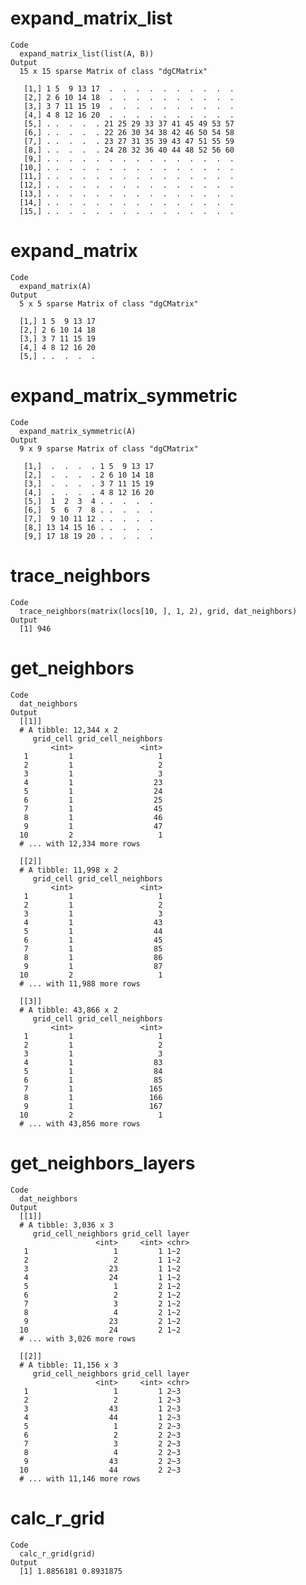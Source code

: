 # expand_matrix_list

    Code
      expand_matrix_list(list(A, B))
    Output
      15 x 15 sparse Matrix of class "dgCMatrix"
                                                      
       [1,] 1 5  9 13 17  .  .  .  .  .  .  .  .  .  .
       [2,] 2 6 10 14 18  .  .  .  .  .  .  .  .  .  .
       [3,] 3 7 11 15 19  .  .  .  .  .  .  .  .  .  .
       [4,] 4 8 12 16 20  .  .  .  .  .  .  .  .  .  .
       [5,] . .  .  .  . 21 25 29 33 37 41 45 49 53 57
       [6,] . .  .  .  . 22 26 30 34 38 42 46 50 54 58
       [7,] . .  .  .  . 23 27 31 35 39 43 47 51 55 59
       [8,] . .  .  .  . 24 28 32 36 40 44 48 52 56 60
       [9,] . .  .  .  .  .  .  .  .  .  .  .  .  .  .
      [10,] . .  .  .  .  .  .  .  .  .  .  .  .  .  .
      [11,] . .  .  .  .  .  .  .  .  .  .  .  .  .  .
      [12,] . .  .  .  .  .  .  .  .  .  .  .  .  .  .
      [13,] . .  .  .  .  .  .  .  .  .  .  .  .  .  .
      [14,] . .  .  .  .  .  .  .  .  .  .  .  .  .  .
      [15,] . .  .  .  .  .  .  .  .  .  .  .  .  .  .

# expand_matrix

    Code
      expand_matrix(A)
    Output
      5 x 5 sparse Matrix of class "dgCMatrix"
                       
      [1,] 1 5  9 13 17
      [2,] 2 6 10 14 18
      [3,] 3 7 11 15 19
      [4,] 4 8 12 16 20
      [5,] . .  .  .  .

# expand_matrix_symmetric

    Code
      expand_matrix_symmetric(A)
    Output
      9 x 9 sparse Matrix of class "dgCMatrix"
                                    
       [1,]  .  .  .  . 1 5  9 13 17
       [2,]  .  .  .  . 2 6 10 14 18
       [3,]  .  .  .  . 3 7 11 15 19
       [4,]  .  .  .  . 4 8 12 16 20
       [5,]  1  2  3  4 . .  .  .  .
       [6,]  5  6  7  8 . .  .  .  .
       [7,]  9 10 11 12 . .  .  .  .
       [8,] 13 14 15 16 . .  .  .  .
       [9,] 17 18 19 20 . .  .  .  .

# trace_neighbors

    Code
      trace_neighbors(matrix(locs[10, ], 1, 2), grid, dat_neighbors)
    Output
      [1] 946

# get_neighbors

    Code
      dat_neighbors
    Output
      [[1]]
      # A tibble: 12,344 x 2
         grid_cell grid_cell_neighbors
             <int>               <int>
       1         1                   1
       2         1                   2
       3         1                   3
       4         1                  23
       5         1                  24
       6         1                  25
       7         1                  45
       8         1                  46
       9         1                  47
      10         2                   1
      # ... with 12,334 more rows
      
      [[2]]
      # A tibble: 11,998 x 2
         grid_cell grid_cell_neighbors
             <int>               <int>
       1         1                   1
       2         1                   2
       3         1                   3
       4         1                  43
       5         1                  44
       6         1                  45
       7         1                  85
       8         1                  86
       9         1                  87
      10         2                   1
      # ... with 11,988 more rows
      
      [[3]]
      # A tibble: 43,866 x 2
         grid_cell grid_cell_neighbors
             <int>               <int>
       1         1                   1
       2         1                   2
       3         1                   3
       4         1                  83
       5         1                  84
       6         1                  85
       7         1                 165
       8         1                 166
       9         1                 167
      10         2                   1
      # ... with 43,856 more rows
      

# get_neighbors_layers

    Code
      dat_neighbors
    Output
      [[1]]
      # A tibble: 3,036 x 3
         grid_cell_neighbors grid_cell layer
                       <int>     <int> <chr>
       1                   1         1 1~2  
       2                   2         1 1~2  
       3                  23         1 1~2  
       4                  24         1 1~2  
       5                   1         2 1~2  
       6                   2         2 1~2  
       7                   3         2 1~2  
       8                   4         2 1~2  
       9                  23         2 1~2  
      10                  24         2 1~2  
      # ... with 3,026 more rows
      
      [[2]]
      # A tibble: 11,156 x 3
         grid_cell_neighbors grid_cell layer
                       <int>     <int> <chr>
       1                   1         1 2~3  
       2                   2         1 2~3  
       3                  43         1 2~3  
       4                  44         1 2~3  
       5                   1         2 2~3  
       6                   2         2 2~3  
       7                   3         2 2~3  
       8                   4         2 2~3  
       9                  43         2 2~3  
      10                  44         2 2~3  
      # ... with 11,146 more rows
      

# calc_r_grid

    Code
      calc_r_grid(grid)
    Output
      [1] 1.8856181 0.8931875

